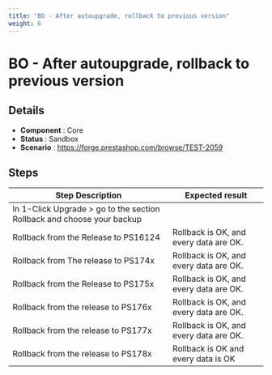 ```yaml
---
title: "BO - After autoupgrade, rollback to previous version"
weight: 6
---
```


# BO - After autoupgrade, rollback to previous version
## Details
* **Component** : Core
* **Status** : Sandbox
* **Scenario** : https://forge.prestashop.com/browse/TEST-2059

## Steps
| Step Description | Expected result |
| ----- | ----- |
| In 1-Click Upgrade > go to the section Rollback and choose your backup |  |
| Rollback from the Release to PS16124 | Rollback is OK, and every data are OK. |
| Rollback from The release to PS174x | Rollback is OK, and every data are OK. |
| Rollback from the Release to PS175x | Rollback is OK, and every data are OK. |
| Rollback from the release to PS176x | Rollback is OK, and every data are OK. |
| Rollback from the release to PS177x | Rollback is OK, and every data are OK. |
| Rollback from the release to PS178x | Rollback is OK and every data is OK |
